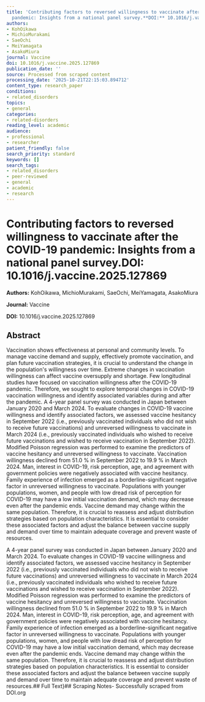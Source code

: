 ```yaml
---
title: 'Contributing factors to reversed willingness to vaccinate after the COVID-19
  pandemic: Insights from a national panel survey.**DOI:** 10.1016/j.vaccine.2025.127869'
authors:
- KohOikawa
- MichioMurakami
- SaeOchi
- MeiYamagata
- AsakoMiura
journal: Vaccine
doi: 10.1016/j.vaccine.2025.127869
publication_date: ''
source: Processed from scraped content
processing_date: '2025-10-21T22:15:03.894712'
content_type: research_paper
conditions:
- related_disorders
topics:
- general
categories:
- related-disorders
reading_level: academic
audience:
- professional
- researcher
patient_friendly: false
search_priority: standard
keywords: []
search_tags:
- related_disorders
- peer-reviewed
- general
- academic
- research
---
```


# Contributing factors to reversed willingness to vaccinate after the COVID-19 pandemic: Insights from a national panel survey.**DOI:** 10.1016/j.vaccine.2025.127869

**Authors:** KohOikawa, MichioMurakami, SaeOchi, MeiYamagata, AsakoMiura

**Journal:** Vaccine

**DOI:** 10.1016/j.vaccine.2025.127869

## Abstract

Vaccination shows effectiveness at personal and community levels. To manage vaccine demand and supply, effectively promote vaccination, and plan future vaccination strategies, it is crucial to understand the change in the population's willingness over time. Extreme changes in vaccination willingness can affect vaccine oversupply and shortage. Few longitudinal studies have focused on vaccination willingness after the COVID-19 pandemic. Therefore, we sought to explore temporal changes in COVID-19 vaccination willingness and identify associated variables during and after the pandemic.
A 4-year panel survey was conducted in Japan between January 2020 and March 2024. To evaluate changes in COVID-19 vaccine willingness and identify associated factors, we assessed vaccine hesitancy in September 2022 (i.e., previously vaccinated individuals who did not wish to receive future vaccinations) and unreversed willingness to vaccinate in March 2024 (i.e., previously vaccinated individuals who wished to receive future vaccinations and wished to receive vaccination in September 2022). Modified Poisson regression was performed to examine the predictors of vaccine hesitancy and unreversed willingness to vaccinate.
Vaccination willingness declined from 51.0 % in September 2022 to 19.9 % in March 2024. Man, interest in COVID-19, risk perception, age, and agreement with government policies were negatively associated with vaccine hesitancy. Family experience of infection emerged as a borderline-significant negative factor in unreversed willingness to vaccinate.
Populations with younger populations, women, and people with low dread risk of perception for COVID-19 may have a low initial vaccination demand, which may decrease even after the pandemic ends. Vaccine demand may change within the same population. Therefore, it is crucial to reassess and adjust distribution strategies based on population characteristics.
It is essential to consider these associated factors and adjust the balance between vaccine supply and demand over time to maintain adequate coverage and prevent waste of resources.

A 4-year panel survey was conducted in Japan between January 2020 and March 2024. To evaluate changes in COVID-19 vaccine willingness and identify associated factors, we assessed vaccine hesitancy in September 2022 (i.e., previously vaccinated individuals who did not wish to receive future vaccinations) and unreversed willingness to vaccinate in March 2024 (i.e., previously vaccinated individuals who wished to receive future vaccinations and wished to receive vaccination in September 2022). Modified Poisson regression was performed to examine the predictors of vaccine hesitancy and unreversed willingness to vaccinate.
Vaccination willingness declined from 51.0 % in September 2022 to 19.9 % in March 2024. Man, interest in COVID-19, risk perception, age, and agreement with government policies were negatively associated with vaccine hesitancy. Family experience of infection emerged as a borderline-significant negative factor in unreversed willingness to vaccinate.
Populations with younger populations, women, and people with low dread risk of perception for COVID-19 may have a low initial vaccination demand, which may decrease even after the pandemic ends. Vaccine demand may change within the same population. Therefore, it is crucial to reassess and adjust distribution strategies based on population characteristics.
It is essential to consider these associated factors and adjust the balance between vaccine supply and demand over time to maintain adequate coverage and prevent waste of resources.## Full Text}## Scraping Notes- Successfully scraped from DOI.org